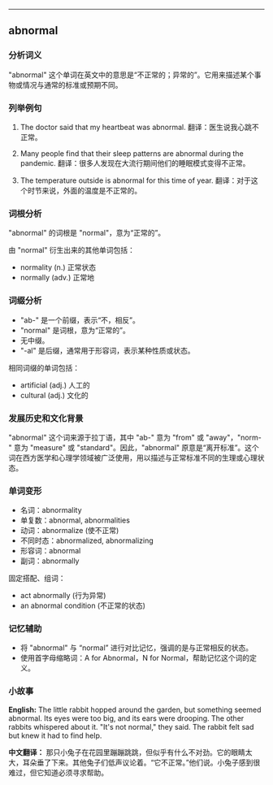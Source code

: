 
---------------
## abnormal
### 分析词义
"abnormal" 这个单词在英文中的意思是“不正常的；异常的”。它用来描述某个事物或情况与通常的标准或预期不同。

### 列举例句
1. The doctor said that my heartbeat was abnormal.
   翻译：医生说我心跳不正常。

2. Many people find that their sleep patterns are abnormal during the pandemic.
   翻译：很多人发现在大流行期间他们的睡眠模式变得不正常。

3. The temperature outside is abnormal for this time of year.
   翻译：对于这个时节来说，外面的温度是不正常的。

### 词根分析
"abnormal" 的词根是 "normal"，意为“正常的”。

由 "normal" 衍生出来的其他单词包括：
- normality (n.) 正常状态
- normally (adv.) 正常地

### 词缀分析
- "ab-" 是一个前缀，表示“不，相反”。
- "normal" 是词根，意为“正常的”。
- 无中缀。
- "-al" 是后缀，通常用于形容词，表示某种性质或状态。

相同词缀的单词包括：
- artificial (adj.) 人工的
- cultural (adj.) 文化的

### 发展历史和文化背景
"abnormal" 这个词来源于拉丁语，其中 "ab-" 意为 "from" 或 "away"，"norm-" 意为 "measure" 或 "standard"。因此，"abnormal" 原意是“离开标准”。这个词在西方医学和心理学领域被广泛使用，用以描述与正常标准不同的生理或心理状态。

### 单词变形
- 名词：abnormality
- 单复数：abnormal, abnormalities
- 动词：abnormalize (使不正常)
- 不同时态：abnormalized, abnormalizing
- 形容词：abnormal
- 副词：abnormally

固定搭配、组词：
- act abnormally (行为异常)
- an abnormal condition (不正常的状态)

### 记忆辅助
- 将 "abnormal" 与 “normal” 进行对比记忆，强调的是与正常相反的状态。
- 使用首字母缩略词：A for Abnormal，N for Normal，帮助记忆这个词的定义。

### 小故事
**English:**
The little rabbit hopped around the garden, but something seemed abnormal. Its eyes were too big, and its ears were drooping. The other rabbits whispered about it. "It's not normal," they said. The rabbit felt sad but knew it had to find help.

**中文翻译：**
那只小兔子在花园里蹦蹦跳跳，但似乎有什么不对劲。它的眼睛太大，耳朵垂了下来。其他兔子们低声议论着。“它不正常。”他们说。小兔子感到很难过，但它知道必须寻求帮助。

